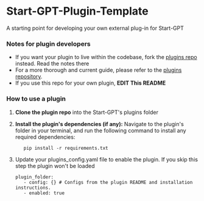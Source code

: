 # Start-GPT-Plugin-Template
A starting point for developing your own external plug-in for Start-GPT

### Notes for plugin developers

- If you want your plugin to live within the codebase, fork the [plugins repo](https://github.com/KhulnaSoft/Start-GPT-Plugins) instead. Read the notes there
- For a more thorough and current guide, please refer to the [plugins repository](https://github.com/KhulnaSoft/Start-GPT-Plugins).
- If you use this repo for your own plugin, **EDIT This README**

### How to use a plugin

1. **Clone the plugin repo** into the Start-GPT's plugins folder
2. **Install the plugin's dependencies (if any):**
   Navigate to the plugin's folder in your terminal, and run the following command to install any required dependencies:

   ``` shell
      pip install -r requirements.txt
   ```
4. Update your plugins_config.yaml file to enable the plugin. If you skip this step the plugin won't be loaded

   ```shell
   plugin_folder:
      - config: {} # Configs from the plugin README and installation instructions.
      - enabled: true
   ```
